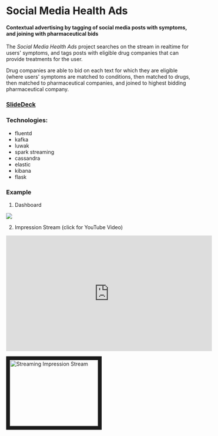 
# Social Media Health Ads


#### Contextual advertising by tagging of social media posts with symptoms, and joining with pharmaceutical bids

The _Social Media Health Ads_ project searches on the stream in realtime for users' symptoms, and tags posts with eligible drug companies that can provide treatments for the user.  

Drug companies are able to bid on each text for which they are eligible (where users' symptoms are matched to conditions, then matched to drugs, then matched to pharmaceutical companies, and joined to highest bidding pharmaceutical company.

### [SlideDeck](https://github.com/holajoyce/twitter.rx/blob/master/presentation/SocialMedia.Health.Ads.pdf)


### Technologies:
- fluentd
- kafka
- luwak
- spark streaming
- cassandra
- elastic
- kibana
- flask

### Example

1. Dashboard
<img src='http://gdurl.com/CW4d' />

2. Impression Stream (click for YouTube Video)
<iframe width="560" height="315" src="https://www.youtube.com/embed/-1pBhdcxGMA" frameborder="0" allowfullscreen></iframe>

<a href="http://www.youtube.com/watch?feature=player_embedded&v=-1pBhdcxGMA
" target="_blank"><img src="http://img.youtube.com/vi/-1pBhdcxGMA/0.jpg" 
alt="Streaming Impression Stream" width="240" height="180" border="10" /></a>
